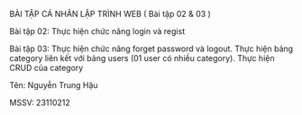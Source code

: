 BÀI TẬP CÁ NHÂN LẬP TRÌNH WEB ( Bài tập 02 & 03 )

Bài tập 02: Thực hiện chức năng login và regist

Bài tập 03: Thực hiện chức năng forget password và logout. Thực hiện bảng category liên kết với bảng users (01 user có nhiều category). Thực hiện CRUD của category
 
Tên: Nguyễn Trung Hậu

MSSV: 23110212


